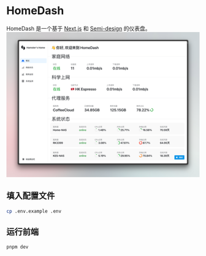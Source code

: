 # HomeDash
HomeDash 是一个基于 [Next.js](https://nextjs.org/) 和 [Semi-design](https://semi.design/zh-CN/start) 的仪表盘。
![screen-shot](/shot.png)
## 填入配置文件
    
```bash
cp .env.example .env
```

## 运行前端

```bash
pnpm dev
```
